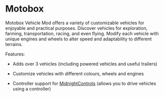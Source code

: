 # Motobox


Motobox Vehicle Mod offers a variety of customizable vehicles for enjoyable and practical purposes. Discover vehicles for exploration, farming, transportation, racing, and even flying. Modify each vehicle with unique engines and wheels to alter speed and adaptability to different terrains.



Features:


- Adds over 3 vehicles (including powered vehicles and useful trailers)

- Customize vehicles with different colours, wheels and engines

- Controller support for [MidnightControls](https://www.curseforge.com/minecraft/mc-mods/midnightcontrols) (allows you to drive vehicles using a controller)

